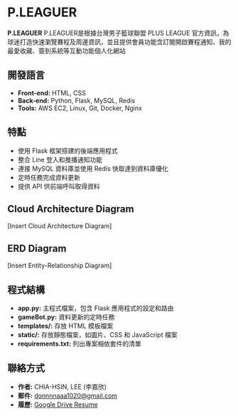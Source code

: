 # P.LEAGUER

**P.LEAGUER** P.LEAGUER是根據台灣男子籃球聯盟 PLUS LEAGUE 官方資訊，為球迷打造快速瀏覽賽程及周邊資訊，並且提供會員功能含訂閱開啟賽程通知、我的最愛收藏、簽到系統等互動功能個人化網站

## 開發語言

- **Front-end:** HTML, CSS
- **Back-end:** Python, Flask, MySQL, Redis
- **Tools:** AWS EC2, Linux, Git, Docker, Nginx

## 特點

- 使用 Flask 框架搭建的後端應用程式
- 整合 Line 登入和推播通知功能
- 連接 MySQL 資料庫並使用 Redis 快取達到資料庫優化
- 定時任務完成資料更新
- 提供 API 供前端呼叫取得資料

## Cloud Architecture Diagram

[Insert Cloud Architecture Diagram]

## ERD Diagram

[Insert Entity-Relationship Diagram]

## 程式結構

- **app.py:** 主程式檔案，包含 Flask 應用程式的設定和路由
- **gameBot.py:** 資料更新的定時任務
- **templates/:** 存放 HTML 模板檔案
- **static/:** 存放靜態檔案，如圖片、CSS 和 JavaScript 檔案
- **requirements.txt:** 列出專案相依套件的清單

## 聯絡方式

- **作者:** CHIA-HSIN, LEE (李嘉欣)
- **郵件:** donnnnaaa1020@gmail.com
- **履歷:** [Google Drive Resume](https://drive.google.com/drive/u/0/folders/1Ng5i-rrHscPjuw5N2tLLQg059NtJ9nA4)

